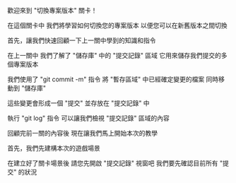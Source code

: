 歡迎來到
"切換專案版本" 關卡！

在這個關卡中
我們將學習如何切換您的專案版本
以便您可以在新舊版本之間切換

首先，讓我們快速回顧一下上一關中學到的知識和指令

在上一關中
我們了解了 "儲存庫" 中的 "提交記錄" 區域
它用來儲存我們提交的多個專案版本

我們使用了 "git commit -m" 指令
將 "暫存區域" 中已經確定變更的檔案
同時移動到 "儲存庫" 

這些變更會形成一個 "提交"
並存放在 "提交記錄" 中

執行 "git log" 指令
可以讓我們檢視 "提交記錄" 區域的內容

回顧完前一關的內容後
現在讓我們馬上開始本次的教學

首先，我們先建構本次的遊戲場景

在建立好了關卡場景後
請您先開啟 "提交記錄" 視窗吧
我們要先確認目前所有 "提交" 的狀況